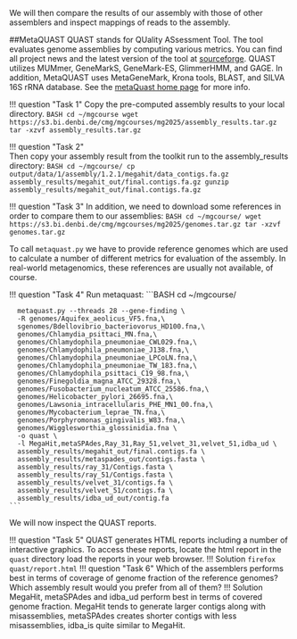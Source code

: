 We will then compare the results of our assembly with those of other assemblers and inspect mappings of reads to the assembly.

##MetaQUAST
QUAST stands for QUality ASsessment Tool. The tool evaluates genome
assemblies by computing various metrics.  You can find all project
news and the latest version of the tool at [sourceforge](http://sourceforge.net/projects/quast).  QUAST utilizes MUMmer,
GeneMarkS, GeneMark-ES, GlimmerHMM, and GAGE. In addition, MetaQUAST
uses MetaGeneMark, Krona tools, BLAST, and SILVA 16S rRNA
database. See the [metaQuast home page](http://quast.sourceforge.net/metaquast/)
for more info.

!!! question "Task 1"
    Copy the pre-computed assembly results to your local directory.
    ```BASH
      cd ~/mgcourse
      wget https://s3.bi.denbi.de/cmg/mgcourses/mg2025/assembly_results.tar.gz
      tar -xzvf assembly_results.tar.gz
    ```

!!! question "Task 2"    
    Then copy your assembly result from the toolkit run to the assembly_results directory:
    ```BASH
      cd ~/mgcourse/
      cp output/data/1/assembly/1.2.1/megahit/data_contigs.fa.gz assembly_results/megahit_out/final.contigs.fa.gz
      gunzip assembly_results/megahit_out/final.contigs.fa.gz
    ```
    
!!! question "Task 3"
In addition, we need to download some references in order to compare them to our assemblies:
    ```BASH
      cd ~/mgcourse/
      wget https://s3.bi.denbi.de/cmg/mgcourses/mg2025/genomes.tar.gz
      tar -xzvf genomes.tar.gz
    ```

To call `metaquast.py` we have to provide reference genomes which
are used to calculate a number of different metrics for evaluation of
the assembly. In real-world metagenomics, these references are usually
not available, of course.

!!! question "Task 4"
Run metaquast:
    ```BASH
      cd ~/mgcourse/
   
      metaquast.py --threads 28 --gene-finding \
      -R genomes/Aquifex_aeolicus_VF5.fna,\
      sgenomes/Bdellovibrio_bacteriovorus_HD100.fna,\
      genomes/Chlamydia_psittaci_MN.fna,\
      genomes/Chlamydophila_pneumoniae_CWL029.fna,\
      genomes/Chlamydophila_pneumoniae_J138.fna,\
      genomes/Chlamydophila_pneumoniae_LPCoLN.fna,\
      genomes/Chlamydophila_pneumoniae_TW_183.fna,\
      genomes/Chlamydophila_psittaci_C19_98.fna,\
      genomes/Finegoldia_magna_ATCC_29328.fna,\
      genomes/Fusobacterium_nucleatum_ATCC_25586.fna,\
      genomes/Helicobacter_pylori_26695.fna,\
      genomes/Lawsonia_intracellularis_PHE_MN1_00.fna,\
      genomes/Mycobacterium_leprae_TN.fna,\
      genomes/Porphyromonas_gingivalis_W83.fna,\
      genomes/Wigglesworthia_glossinidia.fna \
      -o quast \
      -l MegaHit,metaSPAdes,Ray_31,Ray_51,velvet_31,velvet_51,idba_ud \
      assembly_results/megahit_out/final.contigs.fa \
      assembly_results/metaspades_out/contigs.fasta \
      assembly_results/ray_31/Contigs.fasta \
      assembly_results/ray_51/Contigs.fasta \
      assembly_results/velvet_31/contigs.fa \
      assembly_results/velvet_51/contigs.fa \
      assembly_results/idba_ud_out/contig.fa
    ```

We will now inspect the QUAST reports.

!!! question "Task 5"
    QUAST generates HTML reports including a number of interactive graphics. To access these reports, locate the html report in the `quast` directory load the reports in your web browser.
    !!! Solution
        ```
        firefox quast/report.html
        ```
!!! question "Task 6"
    Which of the assemblers performs best in terms of coverage of genome fraction of the reference genomes? Which assembly result would you prefer from all of them?
    !!! Solution
        MegaHit, metaSPAdes and idba_ud perform best in terms of covered genome fraction. MegaHit tends to generate larger contigs along with misassemblies, metaSPAdes creates shorter
        contigs with less misassemblies, idba_is quite similar to MegaHit.





